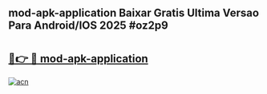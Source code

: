 ## mod-apk-application Baixar Gratis Ultima Versao Para Android/IOS 2025 #oz2p9

# <h2><a href="https://ainizakaria.my?title=mod-apk-application&ref=20M">🔗👉 🔴 mod-apk-application</a></h2>

[![acn](https://github.com/user-attachments/assets/0f9c940e-d8b0-45ae-aac7-cd30a18b3e1c)](https://ainizakaria.my?title=mod-apk-application&ref=20M)

